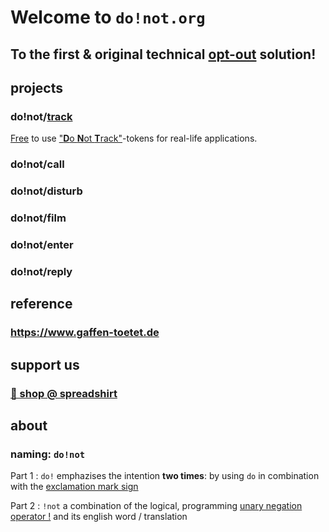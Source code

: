 # Welcome to `do!not.org`

## To the first & original technical [opt-out](https://en.wikipedia.org/wiki/opt-out) solution!

## projects

### do!not/[track](track/)

[Free](https://creativecommons.org/licenses/by-sa/4.0/) to use ["**D**o **N**ot **T**rack"](https://en.wikipedia.org/wiki/Do_Not_Track)-tokens for real-life applications.

### do!not/call
### do!not/disturb
### do!not/film
### do!not/enter
### do!not/reply

## reference

### https://www.gaffen-toetet.de

## support us

### [🛒 shop @ spreadshirt](https://shop.spreadshirt.net/do-not/)

## about

### naming: ```do!not```

Part 1 : ```do!``` emphazises the intention **two times**: by using `do` in combination with the [exclamation mark sign](https://en.wikipedia.org/wiki/Exclamation_mark)

Part 2 : ```!not``` a combination of the logical, programming [unary negation operator !](https://en.wikipedia.org/wiki/Negation#Programming) and its english word / translation
